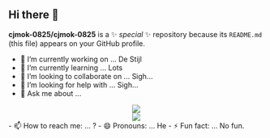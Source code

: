 ## Hi there 👋

**cjmok-0825/cjmok-0825** is a ✨ _special_ ✨ repository because its `README.md` (this file) appears on your GitHub profile.

- 🔭 I’m currently working on ...
De Stijl
- 🌱 I’m currently learning ...
Lots
- 👯 I’m looking to collaborate on ...
Sigh...
- 🤔 I’m looking for help with ...
Sigh...
- 💬 Ask me about ...
<div align="center">
  <img src="https://github-readme-stats.vercel.app/api?username=mokcj0825&show_icons=true&theme=tokyonight&custom_title=Statistics&count_private=true&hide_border=true" />
</div>
<div align="center">
  <img align="center" src="https://github-readme-stats.vercel.app/api/top-langs/?username=mokcj0825&theme=tokyonight&layout=compact&hide_border=true&card_width=500" />
</div>
- 📫 How to reach me: ...
?
- 😄 Pronouns: ...
He
- ⚡ Fun fact: ...
No fun.
